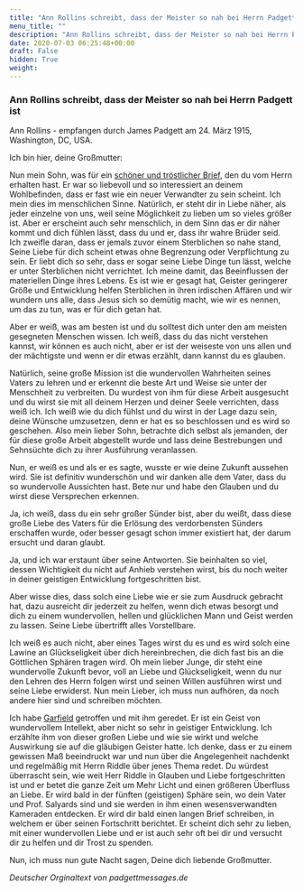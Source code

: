 ```yaml
---
title: "Ann Rollins schreibt, dass der Meister so nah bei Herrn Padgett ist"
menu_title: ""
description: "Ann Rollins schreibt, dass der Meister so nah bei Herrn Padgett ist"
date: 2020-07-03 06:25:48+00:00
draft: False
hidden: True
weight:
---
```

### Ann Rollins schreibt, dass der Meister so nah bei Herrn Padgett ist

Ann Rollins - empfangen durch James Padgett am 24. März 1915, Washington, DC, USA.

Ich bin hier, deine Großmutter:

Nun mein Sohn, was für ein [schöner und tröstlicher Brief](/padgett-botschaften/padgett-botschaften-in-reihenfolge-des-datums/padgett-botschaften-1915-januar-august/jesus-gibt-zu-dass-seine-macht-in-manchen-dingen-begrenzt-ist-und-nicht-immer-die-antwort-kennt-jep-jesus-24-maerz-1915/), den du vom Herrn erhalten hast. Er war so liebevoll und so interessiert an deinem Wohlbefinden, dass er fast wie ein neuer Verwandter zu sein scheint. Ich mein dies im menschlichen Sinne. Natürlich, er steht dir in Liebe näher, als jeder einzelne von uns, weil seine Möglichkeit zu lieben um so vieles größer ist. Aber er erscheint auch sehr menschlich, in dem Sinn das er dir näher kommt und dich fühlen lässt, dass du und er, dass ihr wahre Brüder seid. Ich zweifle daran, dass er jemals zuvor einem Sterblichen so nahe stand, Seine Liebe für dich scheint etwas ohne Begrenzung oder Verpflichtung zu sein. Er liebt dich so sehr, dass er sogar seine Liebe Dinge tun lässt, welche er unter Sterblichen nicht verrichtet. Ich meine damit, das Beeinflussen der materiellen Dinge ihres Lebens. Es ist wie er gesagt hat, Geister geringerer Größe und Entwicklung helfen Sterblichen in ihren irdischen Affären und wir wundern uns alle, dass Jesus sich so demütig macht, wie wir es nennen, um das zu tun, was er für dich getan hat.

Aber er weiß, was am besten ist und du solltest dich unter den am meisten gesegneten Menschen wissen. Ich weiß, dass du das nicht verstehen kannst, wir können es auch nicht, aber er ist der weiseste von uns allen und der mächtigste und wenn er dir etwas erzählt, dann kannst du es glauben.

Natürlich, seine große Mission ist die wundervollen Wahrheiten seines Vaters zu lehren und er erkennt die beste Art und Weise sie unter der Menschheit zu verbreiten. Du wurdest von ihm für diese Arbeit ausgesucht und du wirst sie mit all deinem Herzen und deiner Seele verrichten, dass weiß ich. Ich weiß wie du dich fühlst und du wirst in der Lage dazu sein, deine Wünsche umzusetzen, denn er hat es so beschlossen und es wird so geschehen. Also mein lieber Sohn, betrachte dich selbst als jemanden, der für diese große Arbeit abgestellt wurde und lass deine Bestrebungen und Sehnsüchte dich zu ihrer Ausführung veranlassen.

Nun, er weiß es und als er es sagte, wusste er wie deine Zukunft aussehen wird. Sie ist definitiv wunderschön und wir danken alle dem Vater, dass du so wundervolle Aussichten hast. Bete nur und habe den Glauben und du wirst diese Versprechen erkennen.

Ja, ich weiß, dass du ein sehr großer Sünder bist, aber du weißt, dass diese große Liebe des Vaters für die Erlösung des verdorbensten Sünders erschaffen wurde, oder besser gesagt schon immer existiert hat, der darum ersucht und daran glaubt.

Ja, und ich war erstaunt über seine Antworten. Sie beinhalten so viel, dessen Wichtigkeit du nicht auf Anhieb verstehen wirst, bis du noch weiter in deiner geistigen Entwicklung fortgeschritten bist.

Aber wisse dies, dass solch eine Liebe wie er sie zum Ausdruck gebracht hat, dazu ausreicht dir jederzeit zu helfen, wenn dich etwas besorgt und dich zu einem wundervollen, hellen und glücklichen Mann und Geist werden zu lassen.
Seine Liebe übertrifft alles Vorstellbare.

Ich weiß es auch nicht, aber eines Tages wirst du es und es wird solch eine Lawine an Glückseligkeit über dich hereinbrechen, die dich fast bis an die Göttlichen Sphären tragen wird. Oh mein lieber Junge, dir steht eine wundervolle Zukunft bevor, voll an Liebe und Glückseligkeit, wenn du nur den Lehren des Herrn folgen wirst und seinen Willen ausführen wirst und seine Liebe erwiderst.
Nun mein Lieber, ich muss nun aufhören, da noch andere hier sind und schreiben möchten.

Ich habe [Garfield](/padgett-botschaften/padgett-botschaften-in-reihenfolge-des-datums/padgett-botschaften-1915-januar-august/james-a-garfield-hat-mit-seinem-verstand-nach-der-wahrheit-gesucht-jep-james-garfield-22-maerz-1915/) getroffen und mit ihm geredet. Er ist ein Geist von wundervollem Intellekt, aber nicht so sehr in geistiger Entwicklung. Ich erzählte ihm von dieser großen Liebe und wie sie wirkt und welche Auswirkung sie auf die gläubigen Geister hatte. Ich denke, dass er zu einem gewissen Maß beeindruckt war und nun über die Angelegenheit nachdenkt und regelmäßig mit Herrn Riddle über jenes Thema redet. Du würdest überrascht sein, wie weit Herr Riddle in Glauben und Liebe fortgeschritten ist und er betet die ganze Zeit um Mehr Licht und einen größeren Überfluss an Liebe. Er wird bald in der fünften (geistigen) Sphäre sein, wo dein Vater und Prof. Salyards sind und sie werden in ihm einen wesensverwandten Kameraden entdecken. Er wird dir bald einen langen Brief schreiben, in welchem er über seinen Fortschritt berichtet. Er scheint dich sehr zu lieben, mit einer wundervollen Liebe und er ist auch sehr oft bei dir und versucht dir zu helfen und dir Trost zu spenden.

Nun, ich muss nun gute Nacht sagen, Deine dich liebende Großmutter.

*Deutscher Orginaltext von padgettmessages.de*
